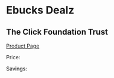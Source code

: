 
# Ebucks Dealz
## The Click Foundation Trust
[Product Page](https://www.ebucks.com/web/shop/productSelected.do?prodId=1133122486&catId=365579701)

Price: 

Savings: 


	